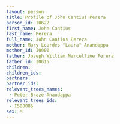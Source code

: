 ```yaml
---
layout: person
title: Profile of John Cantius Perera
person_id: I0622
first_name: John Cantius
last_name: Perera
full_name: John Cantius Perera
mother: Mary Lourdes "Laura" Anandappa
mother_id: I0000
father: Joseph William Marcelline Perera
father_id: I0615
children:
children_ids:
partners:
partner_ids:
relevant_trees_names:
 - Peter Braze Anandappa
relevant_trees_ids:
 - I500086
sex: M
---
```



